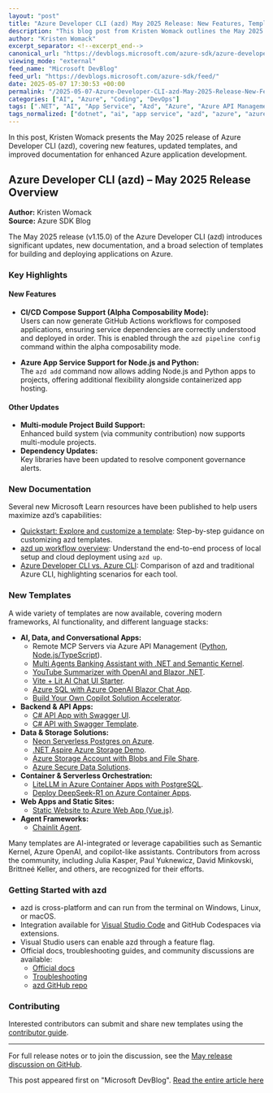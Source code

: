 ```yaml
---
layout: "post"
title: "Azure Developer CLI (azd) May 2025 Release: New Features, Templates, and Docs"
description: "This blog post from Kristen Womack outlines the May 2025 release (v1.15.0) of the Azure Developer CLI (azd), highlighting new features such as enhanced CI/CD support, expanded App Service deployment, new documentation, and a rich set of new starter templates across .NET, Python, Node.js, and AI-powered solutions."
author: "Kristen Womack"
excerpt_separator: <!--excerpt_end-->
canonical_url: "https://devblogs.microsoft.com/azure-sdk/azure-developer-cli-azd-may-2025/"
viewing_mode: "external"
feed_name: "Microsoft DevBlog"
feed_url: "https://devblogs.microsoft.com/azure-sdk/feed/"
date: 2025-05-07 17:30:53 +00:00
permalink: "/2025-05-07-Azure-Developer-CLI-azd-May-2025-Release-New-Features-Templates-and-Docs.html"
categories: ["AI", "Azure", "Coding", "DevOps"]
tags: [".NET", "AI", "App Service", "Azd", "Azure", "Azure API Management", "Azure Container Apps", "Azure Developer CLI", "Azure SDK", "Azure SQL", "Blazor", "CI/CD", "Codespaces", "Coding", "DevOps", "Docker", "GitHub Actions", "GitHub Codespaces", "Java", "JavaScript", "Kubernetes", "News", "Node.js", "OpenAI", "Python", "Semantic Kernel", "Templates", "Typescript", "VS Code"]
tags_normalized: ["dotnet", "ai", "app service", "azd", "azure", "azure api management", "azure container apps", "azure developer cli", "azure sdk", "azure sql", "blazor", "cislashcd", "codespaces", "coding", "devops", "docker", "github actions", "github codespaces", "java", "javascript", "kubernetes", "news", "nodedotjs", "openai", "python", "semantic kernel", "templates", "typescript", "vs code"]
---
```


In this post, Kristen Womack presents the May 2025 release of Azure Developer CLI (azd), covering new features, updated templates, and improved documentation for enhanced Azure application development.<!--excerpt_end-->

## Azure Developer CLI (azd) – May 2025 Release Overview

**Author:** Kristen Womack  
**Source:** Azure SDK Blog

The May 2025 release (v1.15.0) of the Azure Developer CLI (azd) introduces significant updates, new documentation, and a broad selection of templates for building and deploying applications on Azure.

### Key Highlights

#### New Features

- **CI/CD Compose Support (Alpha Composability Mode):**  
  Users can now generate GitHub Actions workflows for composed applications, ensuring service dependencies are correctly understood and deployed in order. This is enabled through the `azd pipeline config` command within the alpha composability mode.

- **Azure App Service Support for Node.js and Python:**  
  The `azd add` command now allows adding Node.js and Python apps to projects, offering additional flexibility alongside containerized app hosting.

#### Other Updates

- **Multi-module Project Build Support:**  
  Enhanced build system (via community contribution) now supports multi-module projects.
- **Dependency Updates:**  
  Key libraries have been updated to resolve component governance alerts.

### New Documentation

Several new Microsoft Learn resources have been published to help users maximize azd’s capabilities:

- [Quickstart: Explore and customize a template](https://learn.microsoft.com/azure/developer/azure-developer-cli/quickstart-explore-templates): Step-by-step guidance on customizing azd templates.
- [azd up workflow overview](https://learn.microsoft.com/azure/developer/azure-developer-cli/azd-up-workflow): Understand the end-to-end process of local setup and cloud deployment using `azd up`.
- [Azure Developer CLI vs. Azure CLI](https://learn.microsoft.com/azure/developer/azure-developer-cli/azure-developer-cli-vs-azure-cli): Comparison of azd and traditional Azure CLI, highlighting scenarios for each tool.

### New Templates

A wide variety of templates are now available, covering modern frameworks, AI functionality, and different language stacks:

- **AI, Data, and Conversational Apps:**  
  - Remote MCP Servers via Azure API Management ([Python](https://github.com/Azure-Samples/remote-mcp-apim-functions-python), [Node.js/TypeScript](https://github.com/Azure-Samples/remote-mcp-functions-typescript)).
  - [Multi Agents Banking Assistant with .NET and Semantic Kernel](https://github.com/dminkovski/agent-openai-banking-assistant-csharp).
  - [YouTube Summarizer with OpenAI and Blazor .NET](https://github.com/petender/azd-youtubesummarizer-openai).
  - [Vite + Lit AI Chat UI Starter](https://github.com/Azure-Samples/vite-chat-interface).
  - [Azure SQL with Azure OpenAI Blazor Chat App](https://github.com/Azure-Samples/blazor-azure-sql-vector-search).
  - [Build Your Own Copilot Solution Accelerator](https://github.com/microsoft/Build-your-own-copilot-Solution-Accelerator).
- **Backend & API Apps:**
  - [C# API App with Swagger UI](https://github.com/Build5Nines/azd-csharp-api-swagger).
  - [C# API with Swagger Template](https://github.com/powergentic/azd-mcp-csharp).
- **Data & Storage Solutions:**
  - [Neon Serverless Postgres on Azure](https://github.com/neondatabase-labs/rag-neon-postgres-openai-azure-python).
  - [.NET Aspire Azure Storage Demo](https://github.com/FBoucher/AspireAzStorage).
  - [Azure Storage Account with Blobs and File Share](https://github.com/petender/azd-storaccnt/).
  - [Azure Secure Data Solutions](https://github.com/true-while/secure-data-solutions/).
- **Container & Serverless Orchestration:**
  - [LiteLLM in Azure Container Apps with PostgreSQL](https://github.com/Build5Nines/azd-litellm).
  - [Deploy DeepSeek-R1 on Azure Container Apps](https://github.com/daverendon/azd-deepseek-r1-on-azure-container-apps).
- **Web Apps and Static Sites:**
  - [Static Website to Azure Web App (Vue.js)](https://github.com/erudinsky/azd-static-web-vuejs).
- **Agent Frameworks:**
  - [Chainlit Agent](https://github.com/zhenbzha/chainlit-agent).

Many templates are AI-integrated or leverage capabilities such as Semantic Kernel, Azure OpenAI, and copilot-like assistants. Contributors from across the community, including Julia Kasper, Paul Yuknewicz, David Minkovski, Brittneé Keller, and others, are recognized for their efforts.

### Getting Started with azd

- azd is cross-platform and can run from the terminal on Windows, Linux, or macOS.
- Integration available for [Visual Studio Code](https://marketplace.visualstudio.com/items?itemName=ms-azuretools.azure-dev) and GitHub Codespaces via extensions.
- Visual Studio users can enable azd through a feature flag.
- Official docs, troubleshooting guides, and community discussions are available:
  - [Official docs](https://aka.ms/azd)
  - [Troubleshooting](https://aka.ms/azd-troubleshoot)
  - [azd GitHub repo](https://github.com/Azure/azure-dev)

### Contributing

Interested contributors can submit and share new templates using the [contributor guide](https://azure.github.io/awesome-azd/docs/intro).

---

For full release notes or to join the discussion, see the [May release discussion on GitHub](https://github.com/Azure/azure-dev/discussions/5160).

This post appeared first on "Microsoft DevBlog". [Read the entire article here](https://devblogs.microsoft.com/azure-sdk/azure-developer-cli-azd-may-2025/)
